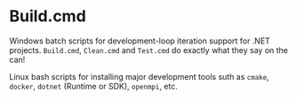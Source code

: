 # Build.cmd

Windows batch scripts for development-loop iteration support for .NET projects.
`Build.cmd`, `Clean.cmd` and `Test.cmd` do exactly what they say on the can!

Linux bash scripts for installing major development tools suth as `cmake`, `docker`, `dotnet` (Runtime or SDK), `openmpi`, etc.
